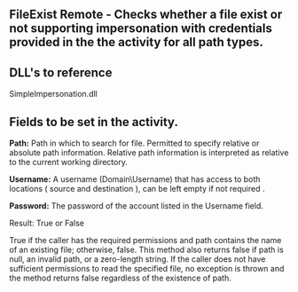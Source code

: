 ## FileExist Remote - Checks whether a file exist or not supporting impersonation with credentials provided in the the activity for all path types.

## DLL's to reference

SimpleImpersonation.dll

## Fields to be set in the activity.

**Path:** Path in which to search for file. Permitted to specify relative or absolute path information. Relative path information is interpreted as relative to the current working directory.

**Username:** A username (Domain\Username) that has access to both locations ( source and destination ), can be left empty if not required .

**Password:** The password of the account listed in the Username field.

Result: True or False



True if the caller has the required permissions and path contains the name of an existing file; otherwise, false. This method also returns false if path is null, an invalid path, or a zero-length string. If the caller does not have sufficient permissions to read the specified file, no exception is thrown and the method returns false regardless of the existence of path.
